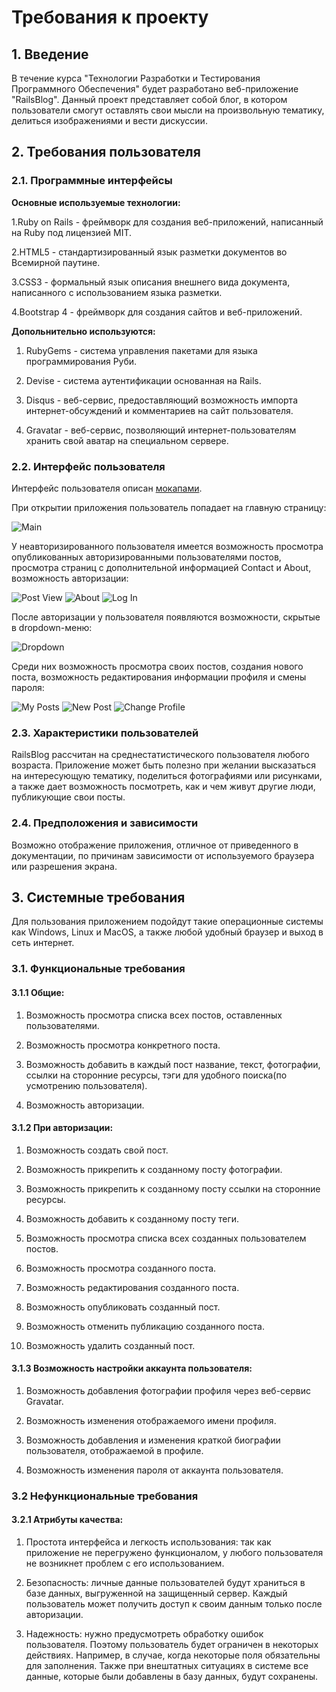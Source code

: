 # Требования к проекту

## 1. Введение

В течение курса "Технологии Разработки и Тестирования Программного Обеспечения" будет разработано веб-приложение "RailsBlog". Данный проект представляет собой блог, в котором пользователи смогут оставлять свои мысли на произвольную тематику, делиться изображениями и вести дискуссии.


## 2. Требования пользователя

### 2.1. Программные интерфейсы

**Основные используемые технологии:**

1.Ruby on Rails - фреймворк для создания веб-приложений, написанный на Ruby под лицензией MIT.

2.HTML5 - стандартизированный язык разметки документов во Всемирной паутине.

3.CSS3 - формальный язык описания внешнего вида документа, написанного с использованием языка разметки.

4.Bootstrap 4 - фреймворк для создания сайтов и веб-приложений.

**Допольнительно используются:**

1. RubyGems - система управления пакетами для языка программирования Руби.

2. Devise - система аутентификации основанная на Rails.

3. Disqus - веб-сервис, предоставляющий возможность импорта интернет-обсуждений и комментариев на сайт пользователя.

4. Gravatar - веб-сервис, позволяющий интернет-пользователям хранить свой аватар на специальном сервере.

### 2.2. Интерфейс пользователя

Интерфейс пользователя описан [мокапами](https://github.com/spacedrafter/RailsBlog/tree/master/Mockups).

При открытии приложения пользователь попадает на главную страницу:

![Main](https://github.com/spacedrafter/RailsBlog/blob/master/Mockups/main_page.png)

У неавторизированного пользователя имеется возможность просмотра опубликованных авторизированными пользователями постов, просмотра страниц с дополнительной информацией Contact и About, возможность авторизации:

![Post View](https://github.com/spacedrafter/RailsBlog/blob/master/Mockups/post_view.png)
![About](https://github.com/spacedrafter/RailsBlog/blob/master/Mockups/about.png)
![Log In](https://github.com/spacedrafter/RailsBlog/blob/master/Mockups/sign_in.png)

После авторизации у пользователя появляются возможности, скрытые в dropdown-меню:

![Dropdown](https://github.com/spacedrafter/RailsBlog/blob/master/Mockups/dropdown_menu.png)

Среди них возможность просмотра своих постов, создания нового поста, возможность редактирования информации профиля и смены пароля:

![My Posts](https://github.com/spacedrafter/RailsBlog/blob/master/Mockups/my_posts.png)
![New Post](https://github.com/spacedrafter/RailsBlog/blob/master/Mockups/new_post.png)
![Change Profile](https://github.com/spacedrafter/RailsBlog/blob/master/Mockups/account_settings%20.png)

### 2.3. Характеристики пользователей

RailsBlog рассчитан на среднестатистического пользователя любого возраста. Приложение может быть полезно при желании высказаться на интересующую тематику, поделиться фотографиями или рисунками, а также дает возможность посмотреть, как и чем живут другие люди, публикующие свои посты.

### 2.4. Предположения и зависимости

Возможно отображение приложения, отличное от приведенного в документации, по причинам зависимости от используемого браузера или разрешения экрана.

## 3. Системные требования

Для пользования приложением подойдут такие операционные системы как Windows, Linux и MacOS, а также любой удобный браузер и выход
в сеть интернет.

### 3.1. Функциональные требования

#### 3.1.1 Общие:

1. Возможность просмотра списка всех постов, оставленных пользователями.

2. Возможность просмотра конкретного поста.

3. Возможность добавить в каждый пост название, текст, фотографии, ссылки на сторонние ресурсы, тэги для удобного поиска(по усмотрению пользователя).

4. Возможность авторизации.

#### 3.1.2 При авторизации:

1. Возможность создать свой пост.

2. Возможность прикрепить к созданному посту фотографии.

3. Возможность прикрепить к созданному посту ссылки на сторонние ресурсы.

4. Возможность добавить к созданному посту теги.

5. Возможность просмотра списка всех созданных пользователем постов.

6. Возможность просмотра созданного поста.

7. Возможность редактирования созданного поста.

8. Возможность опубликовать созданный пост.

9. Возможность отменить публикацию созданного поста.

10. Возможность удалить созданный пост.



#### 3.1.3 Возможность настройки аккаунта пользователя:

1. Возможность добавления фотографии профиля через веб-сервис Gravatar.

2. Возможность изменения отображаемого имени профиля.

3. Возможность добавления и изменения краткой биографии пользователя, отображаемой в профиле.

4. Возможность изменения пароля от аккаунта пользователя.

### 3.2 Нефункциональные требования

#### 3.2.1 Атрибуты качества:

1. Простота интерфейса и легкость использования: так как приложение не перегружено функционалом, у любого пользователя не возникнет проблем с его использованием.

2. Безопасность: личные данные пользователей будут храниться в базе данных, выгруженной на защищенный сервер. Каждый пользователь может получить доступ к своим данным только после авторизации.

3. Надежность: нужно предусмотреть обработку ошибок пользователя. Поэтому пользователь будет ограничен в некоторых действиях. Например, в случае, когда некоторые поля обязательны для заполнения. Также при внештатных ситуациях в системе все данные, которые были добавлены в базу данных, будут сохранены.








